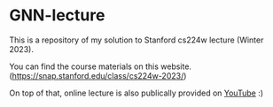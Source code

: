 # GNN-lecture

This is a repository of my solution to Stanford cs224w lecture (Winter 2023).

You can find the course materials on this website. (https://snap.stanford.edu/class/cs224w-2023/)

On top of that, online lecture is also publically provided on [YouTube](https://www.youtube.com/watch?v=JAB_plj2rbA&list=PLoROMvodv4rPLKxIpqhjhPgdQy7imNkDn) :)
